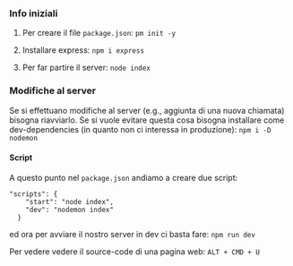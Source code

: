 ### Info iniziali

1. Per creare il file `package.json`: `pm init -y`

2. Installare express: `npm i express`

3. Per far partire il server: `node index`

### Modifiche al server
Se si effettuano modifiche al server (e.g., aggiunta di una nuova chiamata) bisogna riavviarlo.
Se si vuole evitare questa cosa bisogna installare come dev-dependencies (in quanto non ci interessa in produzione):
`npm i -D nodemon`

#### Script
A questo punto nel `package.json` andiamo a creare due script:
```
"scripts": {
    "start": "node index",
    "dev": "nodemon index"
  }
```
ed ora per avviare il nostro server in dev ci basta fare:
`npm run dev`

Per vedere vedere il source-code di una pagina web:
`ALT + CMD + U`
